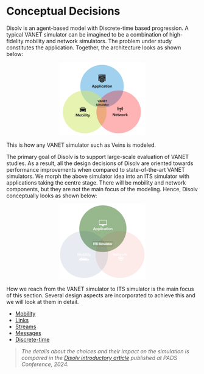 # Conceptual Decisions 

Disolv is an agent-based model with Discrete-time based progression.
A typical VANET simulator can be imagined to be a combination of high-fidelity mobility and network simulators.
The problem under study constitutes the application.
Together, the architecture looks as shown below:

<p align="center">
  <img style="max-width: 45%; height: auto;" src="../resources/images/design/vanet_sim.png">
</p>

This is how any VANET simulator such as Veins is modeled.

The primary goal of Disolv is to support large-scale evaluation of VANET studies.
As a result, all the design decisions of Disolv are oriented towards performance improvements when compared to state-of-the-art VANET simulators.
We morph the above simulator idea into an ITS simulator with applications taking the centre stage. 
There will be mobility and network components, but they are not the main focus of the modeling.
Hence, Disolv conceptually looks as shown below: 


<p align="center">
  <img style="max-width: 45%; height: auto;" src="../resources/images/design/sim_concept.png">
</p>

How we reach from the VANET simulator to ITS simulator is the main focus of this section.
Several design aspects are incorporated to achieve this and we will look at them in detail.

- [Mobility](./mobility.md)
- [Links](./links.md)
- [Streams](./streams.md)
- [Messages](./messages.md)
- [Discrete-time](./discrete.md)


> *The details about the choices and their impact on the simulation is compared in the [Disolv introductory article](https://doi.org/10.1145/3615979.3656062) published at PADS Conference, 2024.*
